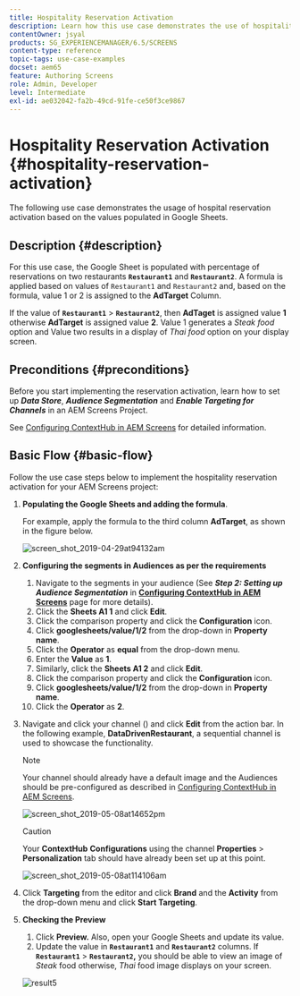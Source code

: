 ```yaml
---
title: Hospitality Reservation Activation
description: Learn how this use case demonstrates the use of hospitality reservation activation based on the values populated in Google Sheets.
contentOwner: jsyal
products: SG_EXPERIENCEMANAGER/6.5/SCREENS
content-type: reference
topic-tags: use-case-examples
docset: aem65
feature: Authoring Screens
role: Admin, Developer
level: Intermediate
exl-id: ae032042-fa2b-49cd-91fe-ce50f3ce9867
---
```

# Hospitality Reservation Activation {#hospitality-reservation-activation}

The following use case demonstrates the usage of hospital reservation activation based on the values populated in Google Sheets.

## Description {#description}

For this use case, the Google Sheet is populated with percentage of reservations on two restaurants **`Restaurant1`** and **`Restaurant2`**. A formula is applied based on values of `Restaurant1` and `Restaurant2` and, based on the formula, value 1 or 2 is assigned to the **AdTarget** Column.

If the value of **`Restaurant1`** > **`Restaurant2`**, then **AdTaget** is assigned value **1** otherwise **AdTarget** is assigned value **2**. Value 1 generates a *Steak food* option and Value two results in a display of *Thai food* option on your display screen.

## Preconditions {#preconditions}

Before you start implementing the reservation activation, learn how to set up ***Data Store***, ***Audience Segmentation*** and ***Enable Targeting for Channels*** in an AEM Screens Project.

See [Configuring ContextHub in AEM Screens](configuring-context-hub.md) for detailed information.

## Basic Flow {#basic-flow}

Follow the use case steps below to implement the hospitality reservation activation for your AEM Screens project:

1. **Populating the Google Sheets and adding the formula**.

   For example, apply the formula to the third column **AdTarget**, as shown in the figure below.

   ![screen_shot_2019-04-29at94132am](assets/screen_shot_2019-04-29at94132am.png)

1. **Configuring the segments in Audiences as per the requirements**

    1. Navigate to the segments in your audience (See ***Step 2: Setting up Audience Segmentation*** in **[Configuring ContextHub in AEM Screens](configuring-context-hub.md)** page for more details).
    1. Click the **Sheets A1 1** and click **Edit**.
    1. Click the comparison property and click the **Configuration** icon.
    1. Click **googlesheets/value/1/2** from the drop-down in **Property name**.
    1. Click the **Operator** as **equal** from the drop-down menu.
    1. Enter the **Value** as **1**.
    1. Similarly, click the **Sheets A1 2** and click **Edit**.
    1. Click the comparison property and click the **Configuration** icon.
    1. Click **googlesheets/value/1/2** from the drop-down in **Property name**.
    1. Click the **Operator** as **2**.

1. Navigate and click your channel () and click **Edit** from the action bar. In the following example, **DataDrivenRestaurant**, a sequential channel is used to showcase the functionality.

   >[!NOTE]
   >
   >Your channel should already have a default image and the Audiences should be pre-configured as described in [Configuring ContextHub in AEM Screens](configuring-context-hub.md).

   ![screen_shot_2019-05-08at14652pm](assets/screen_shot_2019-05-08at14652pm.png)

   >[!CAUTION]
   >
   >Your **ContextHub** **Configurations** using the channel **Properties** > **Personalization** tab should have already been set up at this point.

   ![screen_shot_2019-05-08at114106am](assets/screen_shot_2019-05-08at114106am.png)

1. Click **Targeting** from the editor and click **Brand** and the **Activity** from the drop-down menu and click **Start Targeting**.
1. **Checking the Preview**

    1. Click **Preview.** Also, open your Google Sheets and update its value.
    1. Update the value in **`Restaurant1`** and **`Restaurant2`** columns. If **`Restaurant1`** > **`Restaurant2`,** you should be able to view an image of *Steak* food otherwise, *Thai* food image displays on your screen.

   ![result5](assets/result5.gif)
